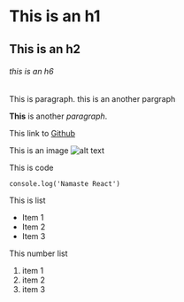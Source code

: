 # This is an h1 

## This is an h2

###### this is an h6

This is paragraph. this is an
another pargraph

**This** is another _paragraph_.

This link to [Github](https://github.com/NiteshJ1998/Namaste-React)

This is an image ![alt text](https://logos-world.net/wp-content/uploads/2020/11/GitHub-Emblem.png)


This is code

```
console.log('Namaste React')
```


This is list

* Item 1
* Item 2
* Item 3

This number list

1. item 1
1. item 2
1. item 3


